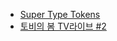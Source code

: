 * [Super Type Tokens](https://getpocket.com/a/read/390976383)
* [토비의 봄 TV라이브 #2](http://www.bsidesoft.com/?p=2903)